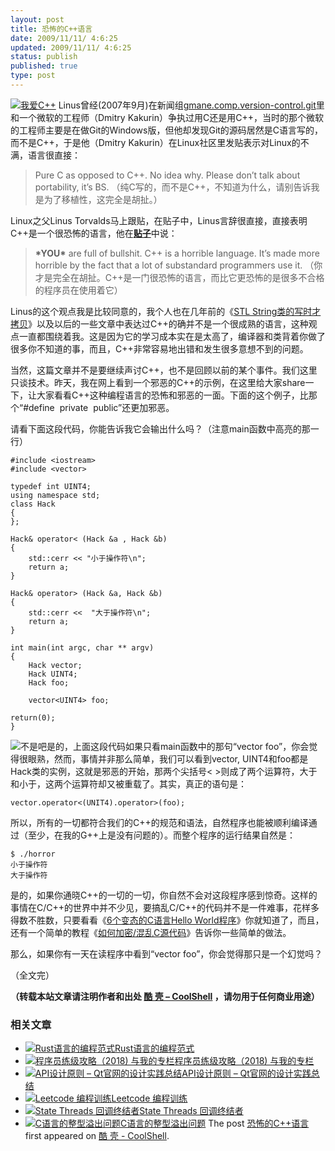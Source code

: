 ```yaml
---
layout: post
title: 恐怖的C++语言
date: 2009/11/11/ 4:6:25
updated: 2009/11/11/ 4:6:25
status: publish
published: true
type: post
---
```


[![我爱C++](https://coolshell.cn/wp-content/uploads/2009/11/cpp-300x216.jpg "我爱C++")](https://coolshell.cn/wp-content/uploads/2009/11/cpp.jpg) Linus曾经(2007年9月)在新闻组[gmane.comp.version-control.git](http://news.gmane.org/gmane.comp.version-control.git)里和一个微软的工程师（Dmitry Kakurin）争执过用C还是用C++，当时的那个微软的工程师主要是在做Git的Windows版，但他却发现Git的源码居然是C语言写的，而不是C++，于是他（Dmitry Kakurin）在Linux社区里发贴表示对Linux的不满，语言很直接：



> 
> Pure C as opposed to C++. No idea why. Please don’t talk about portability, it’s BS. （纯C写的，而不是C++，不知道为什么，请别告诉我是为了移植性，这完全是胡扯。）
> 
> 
> 


Linux之父Linus Torvalds马上跟贴，在贴子中，Linus言辞很直接，直接表明C++是一个很恐怖的语言，他在[**贴子**](http://thread.gmane.org/gmane.comp.version-control.git/57643/focus=57918)中说：



> 
> **\*YOU\*** are full of bullshit. C++ is a horrible language. It’s made more horrible by the fact that a lot of substandard programmers use it. （你才是完全在胡扯。C++是一门很恐怖的语言，而比它更恐怖的是很多不合格的程序员在使用着它）
> 
> 
> 


Linus的这个观点我是比较同意的，我个人也在几年前的《[STL String类的写时才拷贝](http://blog.csdn.net/haoel/archive/2004/06/23/24058.aspx)》以及以后的一些文章中表达过C++的确并不是一个很成熟的语言，这种观点一直都围绕着我。这是因为它的学习成本实在是太高了，编译器和类背着你做了很多你不知道的事，而且，C++非常容易地出错和发生很多意想不到的问题。


当然，这篇文章并不是要继续声讨C++，也不是回顾以前的某个事件。我们这里只谈技术。昨天，我在网上看到一个邪恶的C++的示例，在这里给大家share一下，让大家看看C++这种编程语言的恐怖和邪恶的一面。下面的这个例子，比那个“#define  private  public”还更加邪恶。



请看下面这段代码，你能告诉我它会输出什么吗？（注意main函数中高亮的那一行）



```
#include <iostream>
#include <vector>

typedef int UINT4;
using namespace std;
class Hack
{
};

Hack& operator< (Hack &a , Hack &b)
{
    std::cerr << "小于操作符\n";
    return a;
}

Hack& operator> (Hack &a, Hack &b)
{
    std::cerr <<  "大于操作符\n";
    return a;
}

int main(int argc, char ** argv)
{
    Hack vector;
    Hack UINT4;
    Hack foo;

    vector<UINT4> foo;

return(0);
}
```

![不是吧](https://coolshell.cn/wp-content/uploads/2009/11/bushiba-150x150.jpg "不是吧")是的，上面这段代码如果只看main函数中的那句“vector<UINT4> foo”，你会觉得很眼熟，然而，事情并非那么简单，我们可以看到vector, UINT4和foo都是Hack类的实例，这就是邪恶的开始，那两个尖括号< >则成了两个运算符，大于和小于，这两个运算符却又被重载了。其实，真正的语句是：


`vector.operator<(UNIT4).operator>(foo);`


所以，所有的一切都符合我们的C++的规范和语法，自然程序也能被顺利编译通过（至少，在我的G++上是没有问题的）。而整个程序的运行结果自然是：



```
$ ./horror
小于操作符
大于操作符
```

是的，如果你通晓C++的一切的一切，你自然不会对这段程序感到惊奇。这样的事情在C/C++的世界中并不少见，要搞乱C/C++的代码并不是一件难事，花样多得数不胜数，只要看看《[6个变态的C语言Hello World程序](https://coolshell.cn/articles/914.html "6个变态的C语言Hello World程序 - 4,749 次浏览")》你就知道了，而且，还有一个简单的教程《[如何加密/混乱C源代码](https://coolshell.cn/articles/933.html "如何加密/混乱C源代码 - 2,420 次浏览")》告诉你一些简单的做法。


那么，如果你有一天在读程序中看到“vector<UINT4> foo”，你会觉得那只是一个幻觉吗？


（全文完）



**（转载本站文章请注明作者和出处 [酷 壳 – CoolShell](https://coolshell.cn/) ，请勿用于任何商业用途）**



### 相关文章

* [![Rust语言的编程范式](https://coolshell.cn/wp-content/uploads/2020/03/rust-social-wide-150x150.jpg)](https://coolshell.cn/articles/20845.html)[Rust语言的编程范式](https://coolshell.cn/articles/20845.html)
* [![程序员练级攻略（2018)  与我的专栏](https://coolshell.cn/wp-content/uploads/2018/05/300x262-150x150.jpg)](https://coolshell.cn/articles/18360.html)[程序员练级攻略（2018) 与我的专栏](https://coolshell.cn/articles/18360.html)
* [![API设计原则 – Qt官网的设计实践总结](https://coolshell.cn/wp-content/uploads/2017/07/api-design-300x278-2-150x150.jpg)](https://coolshell.cn/articles/18024.html)[API设计原则 – Qt官网的设计实践总结](https://coolshell.cn/articles/18024.html)
* [![Leetcode 编程训练](https://coolshell.cn/wp-content/plugins/wordpress-23-related-posts-plugin/static/thumbs/29.jpg)](https://coolshell.cn/articles/12052.html)[Leetcode 编程训练](https://coolshell.cn/articles/12052.html)
* [![State Threads 回调终结者](https://coolshell.cn/wp-content/uploads/2014/10/edsm-150x150.gif)](https://coolshell.cn/articles/12012.html)[State Threads 回调终结者](https://coolshell.cn/articles/12012.html)
* [![C语言的整型溢出问题](https://coolshell.cn/wp-content/uploads/2014/04/c99-150x150.jpg)](https://coolshell.cn/articles/11466.html)[C语言的整型溢出问题](https://coolshell.cn/articles/11466.html)
The post [恐怖的C++语言](https://coolshell.cn/articles/1724.html) first appeared on [酷 壳 - CoolShell](https://coolshell.cn).